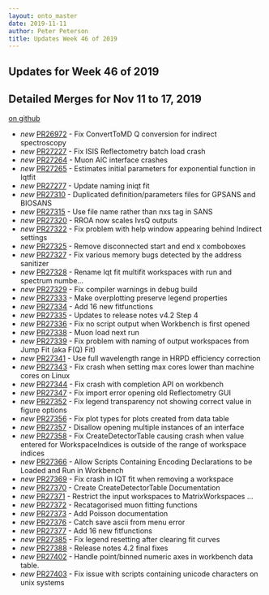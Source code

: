 ```yaml
---
layout: onto_master
date: 2019-11-11
author: Peter Peterson
title: Updates Week 46 of 2019
---
```

Updates for Week 46 of 2019
---------------------------

Detailed Merges for Nov 11 to 17, 2019
--------------------------------------
[on github](https://github.com/mantidproject/mantid/pulls?q=is%3Apr+merged%3A2019-11-12..2019-11-17)

* *new* [PR26972](https://github.com/mantidproject/mantid/pull/26972) - Fix ConvertToMD Q conversion for indirect spectroscopy
* *new* [PR27227](https://github.com/mantidproject/mantid/pull/27227) - Fix ISIS Reflectometry batch load crash
* *new* [PR27264](https://github.com/mantidproject/mantid/pull/27264) - Muon AlC interface crashes
* *new* [PR27265](https://github.com/mantidproject/mantid/pull/27265) - Estimates initial parameters for exponential function in Iqtfit
* *new* [PR27277](https://github.com/mantidproject/mantid/pull/27277) - Update naming iniqt fit
* *new* [PR27310](https://github.com/mantidproject/mantid/pull/27310) - Duplicated definition/parameters files for GPSANS and BIOSANS
* *new* [PR27315](https://github.com/mantidproject/mantid/pull/27315) - Use file name rather than nxs tag in SANS
* *new* [PR27320](https://github.com/mantidproject/mantid/pull/27320) - RROA now scales IvsQ outputs
* *new* [PR27322](https://github.com/mantidproject/mantid/pull/27322) - Fix problem with help window appearing behind Indirect settings
* *new* [PR27325](https://github.com/mantidproject/mantid/pull/27325) - Remove disconnected start and end x comboboxes
* *new* [PR27327](https://github.com/mantidproject/mantid/pull/27327) - Fix various memory bugs detected by the address sanitizer
* *new* [PR27328](https://github.com/mantidproject/mantid/pull/27328) - Rename Iqt fit multifit workspaces with run and spectrum numbe…
* *new* [PR27329](https://github.com/mantidproject/mantid/pull/27329) - Fix compiler warnings in debug build
* *new* [PR27333](https://github.com/mantidproject/mantid/pull/27333) - Make overplotting preserve legend properties
* *new* [PR27334](https://github.com/mantidproject/mantid/pull/27334) - Add 16 new fitfunctions
* *new* [PR27335](https://github.com/mantidproject/mantid/pull/27335) - Updates to release notes v4.2 Step 4
* *new* [PR27336](https://github.com/mantidproject/mantid/pull/27336) - Fix no script output when Workbench is first opened
* *new* [PR27338](https://github.com/mantidproject/mantid/pull/27338) - Muon load next run
* *new* [PR27339](https://github.com/mantidproject/mantid/pull/27339) - Fix problem with naming of output workspaces from Jump Fit (aka F(Q) Fit)
* *new* [PR27341](https://github.com/mantidproject/mantid/pull/27341) - Use full wavelength range in HRPD efficiency correction
* *new* [PR27343](https://github.com/mantidproject/mantid/pull/27343) - Fix crash when setting max cores lower than machine cores on Linux
* *new* [PR27344](https://github.com/mantidproject/mantid/pull/27344) - Fix crash with completion API on workbench
* *new* [PR27347](https://github.com/mantidproject/mantid/pull/27347) - Fix import error opening old Reflectometry GUI
* *new* [PR27352](https://github.com/mantidproject/mantid/pull/27352) - Fix legend transparency not showing correct value in figure options
* *new* [PR27356](https://github.com/mantidproject/mantid/pull/27356) - Fix plot types for plots created from data table
* *new* [PR27357](https://github.com/mantidproject/mantid/pull/27357) - Disallow opening multiple instances of an interface
* *new* [PR27358](https://github.com/mantidproject/mantid/pull/27358) - Fix CreateDetectorTable causing crash when value entered for WorkspaceIndices is outside of the range of workspace indices
* *new* [PR27366](https://github.com/mantidproject/mantid/pull/27366) - Allow Scripts Containing Encoding Declarations to be Loaded and Run in Workbench
* *new* [PR27369](https://github.com/mantidproject/mantid/pull/27369) - Fix crash in IQT fit when removing a workspace
* *new* [PR27370](https://github.com/mantidproject/mantid/pull/27370) - Create CreateDetectorTable Documentation
* *new* [PR27371](https://github.com/mantidproject/mantid/pull/27371) - Restrict the input workspaces to MatrixWorkspaces …
* *new* [PR27372](https://github.com/mantidproject/mantid/pull/27372) - Recatagorised muon fitting functions
* *new* [PR27373](https://github.com/mantidproject/mantid/pull/27373) - Add Poisson documentation
* *new* [PR27376](https://github.com/mantidproject/mantid/pull/27376) - Catch save ascii from menu error
* *new* [PR27377](https://github.com/mantidproject/mantid/pull/27377) - Add 16 new fitfunctions
* *new* [PR27385](https://github.com/mantidproject/mantid/pull/27385) - Fix legend resetting after clearing fit curves
* *new* [PR27388](https://github.com/mantidproject/mantid/pull/27388) - Release notes 4.2 final fixes
* *new* [PR27402](https://github.com/mantidproject/mantid/pull/27402) - Handle point/binned numeric axes in workbench data table.
* *new* [PR27403](https://github.com/mantidproject/mantid/pull/27403) - Fix issue with scripts containing unicode characters on unix systems
